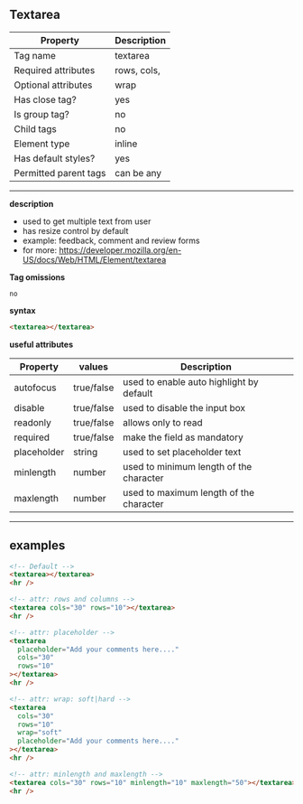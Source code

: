 ## Textarea

| Property              | Description |
| --------------------- | ----------- |
| Tag name              | textarea    |
| Required attributes   | rows, cols, |
| Optional attributes   | wrap        |
| Has close tag?        | yes         |
| Is group tag?         | no          |
| Child tags            | no          |
| Element type          | inline      |
| Has default styles?   | yes         |
| Permitted parent tags | can be any  |

---

**description**

- used to get multiple text from user
- has resize control by default
- example: feedback, comment and review forms
- for more: https://developer.mozilla.org/en-US/docs/Web/HTML/Element/textarea

**Tag omissions**

```
no
```

**syntax**

```html
<textarea></textarea>
```

**useful attributes**

| Property    | values     | Description                              |
| ----------- | ---------- | ---------------------------------------- |
| autofocus   | true/false | used to enable auto highlight by default |
| disable     | true/false | used to disable the input box            |
| readonly    | true/false | allows only to read                      |
| required    | true/false | make the field as mandatory              |
| placeholder | string     | used to set placeholder text             |
| minlength   | number     | used to minimum length of the character  |
| maxlength   | number     | used to maximum length of the character  |

---

## examples

```html
<!-- Default -->
<textarea></textarea>
<hr />

<!-- attr: rows and columns -->
<textarea cols="30" rows="10"></textarea>
<hr />

<!-- attr: placeholder -->
<textarea
  placeholder="Add your comments here...."
  cols="30"
  rows="10"
></textarea>
<hr />

<!-- attr: wrap: soft|hard -->
<textarea
  cols="30"
  rows="10"
  wrap="soft"
  placeholder="Add your comments here...."
></textarea>
<hr />

<!-- attr: minlength and maxlength -->
<textarea cols="30" rows="10" minlength="10" maxlength="50"></textarea>
<hr />
```
